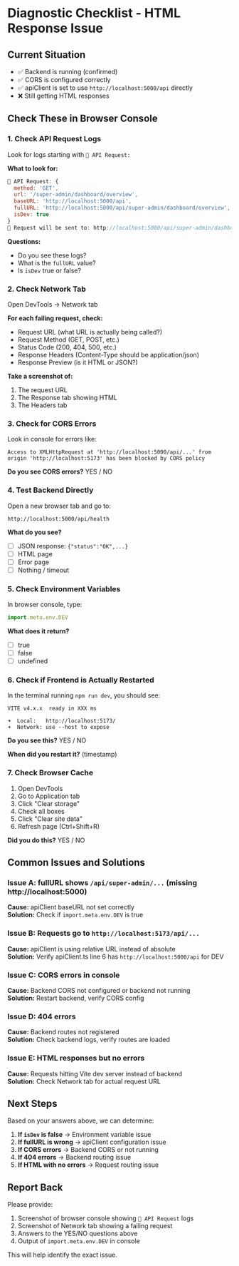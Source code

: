 # Diagnostic Checklist - HTML Response Issue

## Current Situation
- ✅ Backend is running (confirmed)
- ✅ CORS is configured correctly
- ✅ apiClient is set to use `http://localhost:5000/api` directly
- ❌ Still getting HTML responses

## Check These in Browser Console

### 1. Check API Request Logs
Look for logs starting with `🔵 API Request:`

**What to look for:**
```javascript
🔵 API Request: {
  method: 'GET',
  url: '/super-admin/dashboard/overview',
  baseURL: 'http://localhost:5000/api',
  fullURL: 'http://localhost:5000/api/super-admin/dashboard/overview',
  isDev: true
}
📍 Request will be sent to: http://localhost:5000/api/super-admin/dashboard/overview
```

**Questions:**
- Do you see these logs?
- What is the `fullURL` value?
- Is `isDev` true or false?

### 2. Check Network Tab
Open DevTools → Network tab

**For each failing request, check:**
- Request URL (what URL is actually being called?)
- Request Method (GET, POST, etc.)
- Status Code (200, 404, 500, etc.)
- Response Headers (Content-Type should be application/json)
- Response Preview (is it HTML or JSON?)

**Take a screenshot of:**
1. The request URL
2. The Response tab showing HTML
3. The Headers tab

### 3. Check for CORS Errors
Look in console for errors like:
```
Access to XMLHttpRequest at 'http://localhost:5000/api/...' from origin 'http://localhost:5173' has been blocked by CORS policy
```

**Do you see CORS errors?** YES / NO

### 4. Test Backend Directly
Open a new browser tab and go to:
```
http://localhost:5000/api/health
```

**What do you see?**
- [ ] JSON response: `{"status":"OK",...}`
- [ ] HTML page
- [ ] Error page
- [ ] Nothing / timeout

### 5. Check Environment Variables
In browser console, type:
```javascript
import.meta.env.DEV
```

**What does it return?**
- [ ] true
- [ ] false
- [ ] undefined

### 6. Check if Frontend is Actually Restarted
In the terminal running `npm run dev`, you should see:
```
VITE v4.x.x  ready in XXX ms

➜  Local:   http://localhost:5173/
➜  Network: use --host to expose
```

**Do you see this?** YES / NO

**When did you restart it?** (timestamp)

### 7. Check Browser Cache
1. Open DevTools
2. Go to Application tab
3. Click "Clear storage"
4. Check all boxes
5. Click "Clear site data"
6. Refresh page (Ctrl+Shift+R)

**Did you do this?** YES / NO

## Common Issues and Solutions

### Issue A: fullURL shows `/api/super-admin/...` (missing http://localhost:5000)
**Cause:** apiClient baseURL not set correctly  
**Solution:** Check if `import.meta.env.DEV` is true

### Issue B: Requests go to `http://localhost:5173/api/...`
**Cause:** apiClient is using relative URL instead of absolute  
**Solution:** Verify apiClient.ts line 6 has `http://localhost:5000/api` for DEV

### Issue C: CORS errors in console
**Cause:** Backend CORS not configured or backend not running  
**Solution:** Restart backend, verify CORS config

### Issue D: 404 errors
**Cause:** Backend routes not registered  
**Solution:** Check backend logs, verify routes are loaded

### Issue E: HTML responses but no errors
**Cause:** Requests hitting Vite dev server instead of backend  
**Solution:** Check Network tab for actual request URL

## Next Steps

Based on your answers above, we can determine:

1. **If `isDev` is false** → Environment variable issue
2. **If fullURL is wrong** → apiClient configuration issue
3. **If CORS errors** → Backend CORS or not running
4. **If 404 errors** → Backend routing issue
5. **If HTML with no errors** → Request routing issue

## Report Back

Please provide:
1. Screenshot of browser console showing `🔵 API Request` logs
2. Screenshot of Network tab showing a failing request
3. Answers to the YES/NO questions above
4. Output of `import.meta.env.DEV` in console

This will help identify the exact issue.
